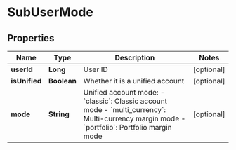 
# SubUserMode

## Properties

Name | Type | Description | Notes
------------ | ------------- | ------------- | -------------
**userId** | **Long** | User ID |  [optional]
**isUnified** | **Boolean** | Whether it is a unified account |  [optional]
**mode** | **String** | Unified account mode: - &#x60;classic&#x60;: Classic account mode - &#x60;multi_currency&#x60;: Multi-currency margin mode - &#x60;portfolio&#x60;: Portfolio margin mode |  [optional]

